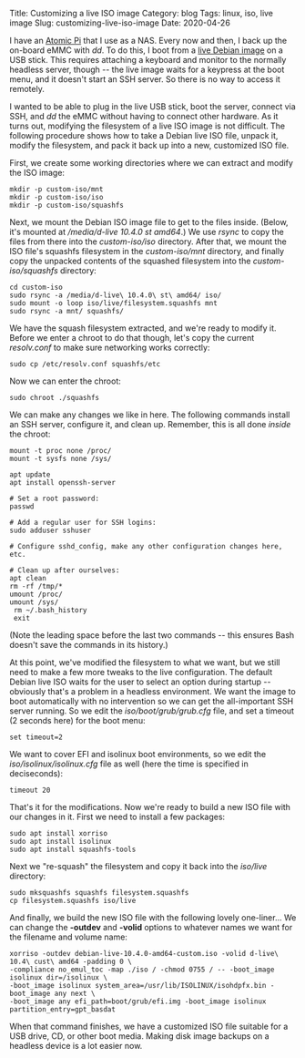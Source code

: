 Title: Customizing a live ISO image
Category: blog
Tags: linux, iso, live image
Slug: customizing-live-iso-image
Date: 2020-04-26

I have an [Atomic Pi](https://www.digital-loggers.com/api_faqs.html) that I use as a NAS. Every now and then, I back up the on-board eMMC with *dd*. To do this, I boot from a [live Debian image](https://www.debian.org/CD/live) on a USB stick. This requires attaching a keyboard and monitor to the normally headless server, though -- the live image waits for a keypress at the boot menu, and it doesn't start an SSH server. So there is no way to access it remotely.

I wanted to be able to plug in the live USB stick, boot the server, connect via SSH, and *dd* the eMMC without having to connect other hardware. As it turns out, modifying the filesystem of a live ISO image is not difficult. The following procedure shows how to take a Debian live ISO file, unpack it, modify the filesystem, and pack it back up into a new, customized ISO file.

First, we create some working directories where we can extract and modify the ISO image:

```text
mkdir -p custom-iso/mnt
mkdir -p custom-iso/iso
mkdir -p custom-iso/squashfs
```

Next, we mount the Debian ISO image file to get to the files inside. (Below, it's mounted at */media/d-live 10.4.0 st amd64*.) We use *rsync* to copy the files from there into the *custom-iso/iso* directory. After that, we mount the ISO file's squashfs filesystem in the *custom-iso/mnt* directory, and finally copy the unpacked contents of the squashed filesystem into the *custom-iso/squashfs* directory:

```text
cd custom-iso
sudo rsync -a /media/d-live\ 10.4.0\ st\ amd64/ iso/
sudo mount -o loop iso/live/filesystem.squashfs mnt
sudo rsync -a mnt/ squashfs/
```

We have the squash filesystem extracted, and we're ready to modify it. Before we enter a chroot to do that though, let's copy the current *resolv.conf* to make sure networking works correctly:

```text
sudo cp /etc/resolv.conf squashfs/etc
```

Now we can enter the chroot:

```text
sudo chroot ./squashfs
```

We can make any changes we like in here. The following commands install an SSH server, configure it, and clean up. Remember, this is all done *inside* the chroot:

```text
mount -t proc none /proc/
mount -t sysfs none /sys/

apt update
apt install openssh-server

# Set a root password:
passwd

# Add a regular user for SSH logins:
sudo adduser sshuser

# Configure sshd_config, make any other configuration changes here, etc.

# Clean up after ourselves:
apt clean
rm -rf /tmp/*
umount /proc/
umount /sys/
 rm ~/.bash_history
 exit
```

(Note the leading space before the last two commands -- this ensures Bash doesn't save the commands in its history.)

At this point, we've modified the filesystem to what we want, but we still need to make a few more tweaks to the live configuration. The default Debian live ISO waits for the user to select an option during startup -- obviously that's a problem in a headless environment. We want the image to boot automatically with no intervention so we can get the all-important SSH server running. So we edit the *iso/boot/grub/grub.cfg* file, and set a timeout (2 seconds here) for the boot menu:

```text
set timeout=2
```

We want to cover EFI and isolinux boot environments, so we edit the *iso/isolinux/isolinux.cfg* file as well (here the time is specified in deciseconds):

```text
timeout 20
```

That's it for the modifications. Now we're ready to build a new ISO file with our changes in it. First we need to install a few packages:

```text
sudo apt install xorriso
sudo apt install isolinux
sudo apt install squashfs-tools
```

Next we "re-squash" the filesystem and copy it back into the *iso/live* directory:

```text
sudo mksquashfs squashfs filesystem.squashfs
cp filesystem.squashfs iso/live
```

And finally, we build the new ISO file with the following lovely one-liner... We can change the **-outdev** and **-volid** options to whatever names we want for the filename and volume name:

```text
xorriso -outdev debian-live-10.4.0-amd64-custom.iso -volid d-live\ 10.4\ cust\ amd64 -padding 0 \
-compliance no_emul_toc -map ./iso / -chmod 0755 / -- -boot_image isolinux dir=/isolinux \
-boot_image isolinux system_area=/usr/lib/ISOLINUX/isohdpfx.bin -boot_image any next \
-boot_image any efi_path=boot/grub/efi.img -boot_image isolinux partition_entry=gpt_basdat
```

When that command finishes, we have a customized ISO file suitable for a USB drive, CD, or other boot media. Making disk image backups on a headless device is a lot easier now.

